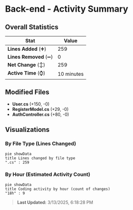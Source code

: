 # Back-end - Activity Summary 

## Overall Statistics

| Stat                   | Value                                                             |
| ---------------------- | ----------------------------------------------------------------- |
| **Lines Added** (➕)   | 259                                          |
| **Lines Removed** (➖) | 0                                        |
| **Net Change** (↕)    | 259                |
| **Active Time** (⌚)   | 10 minutes |


## Modified Files
- **User.cs** (+150, -0)
- **RegisterModel.cs** (+29, -0)
- **AuthController.cs** (+80, -0)

## Visualizations

### By File Type (Lines Changed)

```mermaid
pie showData
title Lines changed by file type
".cs" : 259
```

### By Hour (Estimated Activity Count)

```mermaid
pie showData
title Coding activity by hour (count of changes)
"18h" : 9
```


> **Last Updated:** 3/13/2025, 6:18:28 PM